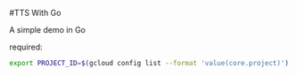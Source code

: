 #TTS With Go

A simple demo in Go

required:

```bash
export PROJECT_ID=$(gcloud config list --format 'value(core.project)')
```
